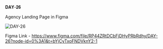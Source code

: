 𝐃𝐀𝐘-𝟐𝟔

Agency Landing Page in Figma

![DAY-26](https://user-images.githubusercontent.com/85480387/209781172-331f0378-bafb-4af3-a956-9ea52604da13.png)

Figma Link - https://www.figma.com/file/RP44ZRtDCbFjDHyPRbRdhy/DAY-26?node-id=0%3A1&t=bYjCyTxoFNDVknY2-1
